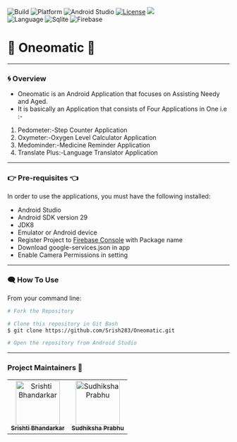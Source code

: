 ![Build](https://camo.githubusercontent.com/e5836c57c200644695d31ba01d95bef8888241245003fa34028a5d2ca081bd6e/68747470733a2f2f7472617669732d63692e6f72672f666f7373617369612f62616467652d6d616769632d616e64726f69642e7376673f6272616e63683d646576656c6f706d656e74)
![Platform](https://img.shields.io/badge/platform-Android-yellow.svg)
![Android Studio](https://camo.githubusercontent.com/610e58fd3b260e5d4e106a42588e60d9a1bee971324a8c23d9e30f4302e7f371/68747470733a2f2f696d672e736869656c64732e696f2f62616467652f4275696c742532307573696e672d416e64726f69642053747564696f2d3166343235662e737667)
[![License](https://img.shields.io/badge/license-Apache%202-4EB1BA.svg?style=flat-square)](https://www.apache.org/licenses/LICENSE-2.0.html)
![](https://img.shields.io/badge/contributions-welcome-brightgreen.svg?style=flat) <br>
![Language](https://img.shields.io/badge/Java-ED8B00?style=for-the-badge&logo=java&logoColor=white)
![Sqlite](https://img.shields.io/badge/SQLite-07405E?style=for-the-badge&logo=sqlite&logoColor=white)
![Firebase](https://img.shields.io/badge/firebase-ffca28?style=for-the-badge&logo=firebase&logoColor=black)
 

# :dizzy: Oneomatic :dizzy:
---
### :cyclone: Overview
* Oneomatic is an Android Application that focuses on Assisting Needy and Aged.
* It is basically an Application that consists of Four Applications in One i.e :-
1. Pedometer:-Step Counter Application
2. Oxymeter:-Oxygen Level Calculator Application
3. Medominder:-Medicine Reminder Application
4. Translate Plus:-Language Translator Application
---
### :point_right: Pre-requisites :point_left:
In order to use the applications, you must have the following installed:

* Android Studio 
* Android SDK version 29 
* JDK8 
* Emulator or Android device 
* Register Project to [Firebase Console](https://console.firebase.google.com/) with Package name 
* Download google-services.json  in app
* Enable Camera Permissions in setting

---
### :left_speech_bubble: How To Use 

From your command line:

```bash
# Fork the Repository

# Clone this repository in Git Bash
$ git clone https://github.com/Srish283/Oneomatic.git

# Open the repository from Android Studio 

```

---

### Project Maintainers 🚧

<table>
  <tr>
    <td align="center"><a href="https://www.linkedin.com/in/srishtibhandarkar/"><img src="https://avatars.githubusercontent.com/u/66556264?v=4" width="100px;" alt="Srishti Bhandarkar"/><br /><sub><b>Srishti Bhandarkar</b></sub></a></td>
    <td align="center"> <a href="https://www.linkedin.com/in/sudhikshaprabhu/">
    <img src="https://avatars.githubusercontent.com/u/74848916?v=4" width="100px;" alt="Sudhiksha Prabhu"/><br />
      <sub><b>Sudhiksha Prabhu</b></sub></a></td>
  </tr>
</table>
    
